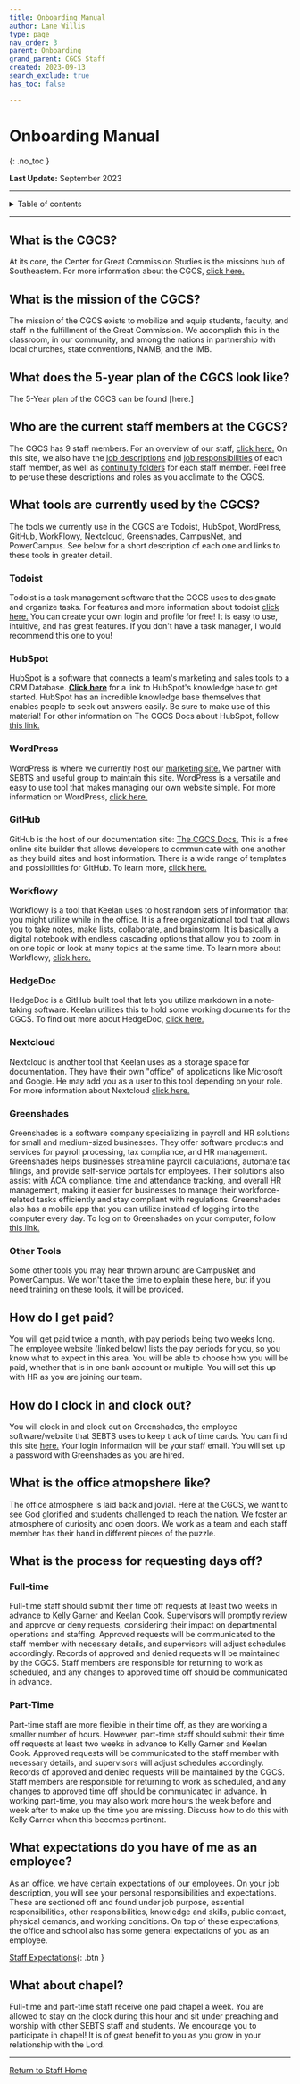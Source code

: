 ```yaml
---
title: Onboarding Manual
author: Lane Willis
type: page
nav_order: 3
parent: Onboarding
grand_parent: CGCS Staff
created: 2023-09-13
search_exclude: true
has_toc: false

---
```


# Onboarding Manual
{: .no_toc }

**Last Update:** September 2023

---

<details closed markdown="block">
  <summary>
    Table of contents
  </summary>
  {: .text-delta }
1. TOC
{:toc}
</details>

---

## What is the CGCS?
At its core, the Center for Great Commission Studies is the missions hub of Southeastern. For more information about the CGCS, [click here.](https://www.thecgcs.org/about/)

## What is the mission of the CGCS?
The mission of the CGCS exists to mobilize and equip students, faculty, and staff in the fulfillment of the Great Commission. We accomplish this in the classroom, in our community, and among the nations in partnership with local churches, state conventions, NAMB, and the IMB.

## What does the 5-year plan of the CGCS look like?
The 5-Year plan of the CGCS can be found [here.]

## Who are the current staff members at the CGCS?
The CGCS has 9 staff members. For an overview of our staff, [click here.](https://www.thecgcs.org/about/) On this site, we also have the [job descriptions](/cgcs-staff-information/continuity/cgcs-job-descriptions.html) and [job responsibilities](/cgcs-staff-information/continuity/cgcs-job-responsibilities.html) of each staff member, as well as [continuity folders](/cgcs-staff-information/continuity/continuity.html) for each staff member. Feel free to peruse these descriptions and roles as you acclimate to the CGCS.

## What tools are currently used by the CGCS?
The tools we currently use in the CGCS are Todoist, HubSpot, WordPress, GitHub, WorkFlowy, Nextcloud, Greenshades, CampusNet, and PowerCampus. See below for a short description of each one and links to these tools in greater detail.

### Todoist
Todoist is a task management software that the CGCS uses to designate and organize tasks. For features and more information about todoist [click here.](https://todoist.com/features) You can create your own login and profile for free! It is easy to use, intuitive, and has great features. If you don't have a task manager, I would recommend this one to you!

### HubSpot
HubSpot is a software that connects a team's marketing and sales tools to a CRM Database. **[Click here](https://knowledge.hubspot.com/get-started)** for a link to HubSpot's knowledge base to get started. HubSpot has an incredible knowledge base themselves that enables people to seek out answers easily. Be sure to make use of this material! For other information on The CGCS Docs about HubSpot, follow [this link.](/cgcs-staff-information/hubspot/hubspot.html)

### WordPress
WordPress is where we currently host our [marketing site.](thecgcs.org) We partner with SEBTS and useful group to maintain this site. WordPress is a versatile and easy to use tool that makes managing our own website simple. For more information on WordPress, [click here.](/cgcs-staff-information/wordpress/wordpress.html)

### GitHub
GitHub is the host of our documentation site: [The CGCS Docs.](missions.center) This is a free online site builder that allows developers to communicate with one another as they build sites and host information. There is a wide range of templates and possibilities for GitHub. To learn more, [click here.](/cgcs-staff-information/github/github.html)

### Workflowy
Workflowy is a tool that Keelan uses to host random sets of information that you might utilize while in the office. It is a free organizational tool that allows you to take notes, make lists, collaborate, and brainstorm. It is basically a digital notebook with endless cascading options that allow you to zoom in on one topic or look at many topics at the same time. To learn more about Workflowy, [click here.](https://workflowy.com/learn/)

### HedgeDoc
HedgeDoc is a GitHub built tool that lets you utilize markdown in a note-taking software. Keelan utilizes this to hold some working documents for the CGCS. To find out more about HedgeDoc, [click here.](https://docs.hedgedoc.org/)

### Nextcloud
Nextcloud is another tool that Keelan uses as a storage space for documentation. They have their own "office" of applications like Microsoft and Google. He may add you as a user to this tool depending on your role. For more information about Nextcloud [click here.](https://nextcloud.com/about/)

### Greenshades
Greenshades is a software company specializing in payroll and HR solutions for small and medium-sized businesses. They offer software products and services for payroll processing, tax compliance, and HR management. Greenshades helps businesses streamline payroll calculations, automate tax filings, and provide self-service portals for employees. Their solutions also assist with ACA compliance, time and attendance tracking, and overall HR management, making it easier for businesses to manage their workforce-related tasks efficiently and stay compliant with regulations. Greenshades also has a mobile app that you can utilize instead of logging into the computer every day. To log on to Greenshades on your computer, follow [this link.](https://www.greenshadesonline.com/SSO/EmployeeAppBeta/#/login/sebts)
<!-- Written with help of ChatGPT] -->

### Other Tools
Some other tools you may hear thrown around are CampusNet and PowerCampus. We won't take the time to explain these here, but if you need training on these tools, it will be provided.

## How do I get paid?
You will get paid twice a month, with pay periods being two weeks long. The employee website (linked below) lists the pay periods for you, so you know what to expect in this area. You will be able to choose how you will be paid, whether that is in one bank account or multiple. You will set this up with HR as you are joining our team.

## How do I clock in and clock out?
You will clock in and clock out on Greenshades, the employee software/website that SEBTS uses to keep track of time cards. You can find this site [here.](https://www.greenshadesonline.com/SSO/EmployeeAppBeta/#/login/sebts) Your login information will be your staff email. You will set up a password with Greenshades as you are hired.

## What is the office atmopshere like?
The office atmosphere is laid back and jovial. Here at the CGCS, we want to see God glorified and students challenged to reach the nation. We foster an atmosphere of curiosity and open doors. We work as a team and each staff member has their hand in different pieces of the puzzle.

## What is the process for requesting days off?

### Full-time
Full-time staff should submit their time off requests at least two weeks in advance to Kelly Garner and Keelan Cook. Supervisors will promptly review and approve or deny requests, considering their impact on departmental operations and staffing. Approved requests will be communicated to the staff member with necessary details, and supervisors will adjust schedules accordingly. Records of approved and denied requests will be maintained by the CGCS. Staff members are responsible for returning to work as scheduled, and any changes to approved time off should be communicated in advance.
<!-- Written with help of ChatGPT] -->

### Part-Time
Part-time staff are more flexible in their time off, as they are working a smaller number of hours. However, part-time staff should submit their time off requests at least two weeks in advance to Kelly Garner and Keelan Cook. Approved requests will be communicated to the staff member with necessary details, and supervisors will adjust schedules accordingly. Records of approved and denied requests will be maintained by the CGCS. Staff members are responsible for returning to work as scheduled, and any changes to approved time off should be communicated in advance. In working part-time, you may also work more hours the week before and week after to make up the time you are missing. Discuss how to do this with Kelly Garner when this becomes pertinent.
<!-- Written with help of ChatGPT] -->

## What expectations do you have of me as an employee?
As an office, we have certain expectations of our employees. On your job description, you will see your personal responsibilities and expectations. These are sectioned off and found under job purpose, essential responsibilities, other responsibilities, knowledge and skills, public contact, physical demands, and working conditions. On top of these expectations, the office and school also has some general expectations of you as an employee.

[Staff Expectations](/cgcs-staff-information/continuity/onboarding/staff-expectations.html){: .btn }

## What about chapel?
Full-time and part-time staff receive one paid chapel a week. You are allowed to stay on the clock during this hour and sit under preaching and worship with other SEBTS staff and students. We encourage you to participate in chapel! It is of great benefit to you as you grow in your relationship with the Lord.

---

[Return to Staff Home](/)